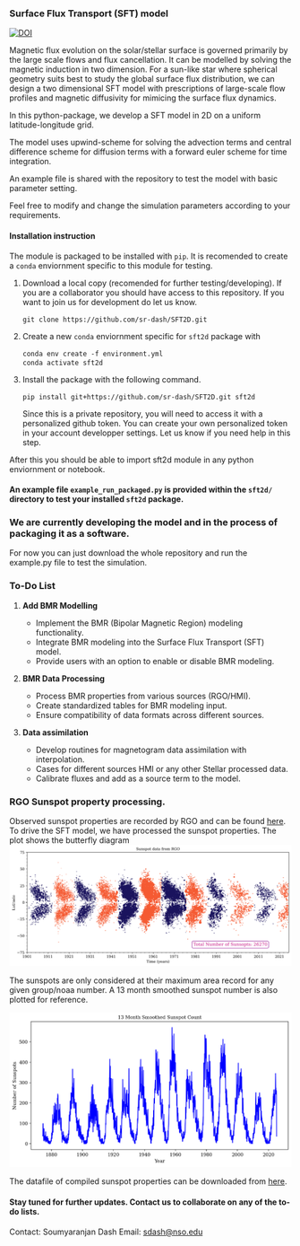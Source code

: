 ### Surface Flux Transport (SFT) model

[![DOI](https://zenodo.org/badge/1084494967.svg)](https://doi.org/10.5281/zenodo.17459135)

Magnetic flux evolution on the solar/stellar surface is governed primarily by the large scale flows and flux cancellation.
It can be modelled by solving the magnetic induction in two dimension.
For a sun-like star where spherical geometry suits best to study the global surface flux distribution,
we can design a two dimensional SFT model with prescriptions of large-scale flow profiles and magnetic diffusivity for mimicing the
surface flux dynamics.

In this python-package, we develop a SFT model in 2D on a uniform latitude-longitude grid.

The model uses upwind-scheme for solving the advection terms and central difference scheme for diffusion terms with a forward euler scheme for time integration.

An example file is shared with the repository to test the model with basic parameter setting.

Feel free to modify and change the simulation parameters according to your requirements.

#### Installation instruction

The module is packaged to be installed with `pip`. It is recomended to create a `conda` enviornment specific to this module for testing.

1. Download a local copy (recomended for further testing/developing). If you are a collaborator you should have access to this repository.
   If you want to join us for development do let us know.

   ```
   git clone https://github.com/sr-dash/SFT2D.git
   ```

2. Create a new `conda` enviornment specific for `sft2d` package with

   ```
   conda env create -f environment.yml
   conda activate sft2d
   ```

3. Install the package with the following command.

   ```
   pip install git+https://github.com/sr-dash/SFT2D.git sft2d
   ```

   Since this is a private repository, you will need to access it with a personalized github token. You can create your own personalized token in your account developper settings.
   Let us know if you need help in this step.

After this you should be able to import sft2d module in any python enviornment or notebook.

#### An example file `example_run_packaged.py` is provided within the `sft2d/` directory to test your installed `sft2d` package.

### We are currently developing the model and in the process of packaging it as a software.

For now you can just download the whole repository and run the example.py file to test the simulation.

### To-Do List

1. **Add BMR Modelling**

   - Implement the BMR (Bipolar Magnetic Region) modeling functionality.
   - Integrate BMR modeling into the Surface Flux Transport (SFT) model.
   - Provide users with an option to enable or disable BMR modeling.

2. **BMR Data Processing**
   - Process BMR properties from various sources (RGO/HMI).
   - Create standardized tables for BMR modeling input.
   - Ensure compatibility of data formats across different sources.
3. **Data assimilation**
   - Develop routines for magnetogram data assimilation with interpolation.
   - Cases for different sources HMI or any other Stellar processed data.
   - Calibrate fluxes and add as a source term to the model.

### RGO Sunspot property processing.

Observed sunspot properties are recorded by RGO and can be found [here](http://www.solarcyclescience.com/activeregions.html). To drive the SFT model, we have processed the sunspot properties.
The plot shows the butterfly diagram
![RGO Butterfly diagram](BMRs_sortedbyarea_1901-2025.png)

The sunspots are only considered at their maximum area record for any given group/noaa number.
A 13 month smoothed sunspot number is also plotted for reference.

![Sunspot time series](RGO_Sunspots_timeseries.png)

The datafile of compiled sunspot properties can be downloaded from [here](sunspot_data_rgo_1901_2025.csv).

#### Stay tuned for further updates. Contact us to collaborate on any of the to-do lists.

Contact: Soumyaranjan Dash
Email: sdash@nso.edu

